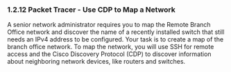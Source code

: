 ### 1.2.12 Packet Tracer - Use CDP to Map a Network

A senior network administrator requires you to map the Remote Branch Office network and discover the name of a recently installed switch that still needs an IPv4 address to be configured. Your task is to create a map of the branch office network. To map the network, you will use SSH for remote access and the Cisco Discovery Protocol (CDP) to discover information about neighboring network devices, like routers and switches.
